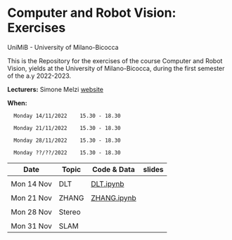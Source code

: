 # Computer and Robot Vision: Exercises
UniMiB - University of Milano-Bicocca

This is the Repository for the exercises of the course Computer and Robot Vision, yields at the University of Milano-Bicocca, during the first semester of the a.y 2022-2023.

**Lecturers:** Simone Melzi [website](https://sites.google.com/site/melzismn/)

**When:** 

      Monday 14/11/2022    15.30 - 18.30
      
      Monday 21/11/2022    15.30 - 18.30
      
      Monday 28/11/2022    15.30 - 18.30
      
      Monday ??/??/2022    15.30 - 18.30  

       


**Date** | **Topic** | **Code & Data** | **slides**
------------ | ------------- | ------------ | ------------
| | |
Mon 14 Nov | DLT | [DLT.ipynb](https://github.com/melzismn/ComputerRobotVision/blob/main/DLT.ipynb) | 
| | |
Mon 21 Nov | ZHANG | [ZHANG.ipynb](https://github.com/melzismn/ComputerRobotVision/blob/main/ZHANG.ipynb) |
| | |
Mon 28 Nov | Stereo | |
| | |
Mon 31 Nov | SLAM | |

